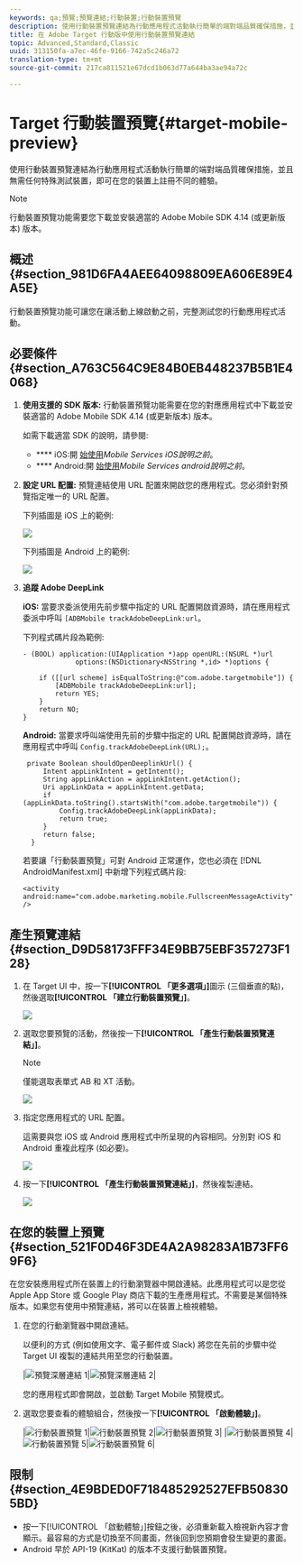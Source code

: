 ```yaml
---
keywords: qa;預覽;預覽連結;行動裝置;行動裝置預覽
description: 使用行動裝置預覽連結為行動應用程式活動執行簡單的端對端品質確保措施，並且無需任何特殊測試裝置，即可在您的裝置上註冊不同的體驗。
title: 在 Adobe Target 行動版中使用行動裝置預覽連結
topic: Advanced,Standard,Classic
uuid: 313150fa-a7ec-46fe-9166-742a5c246a72
translation-type: tm+mt
source-git-commit: 217ca811521e67dcd1b063d77a644ba3ae94a72c

---
```



# Target 行動裝置預覽{#target-mobile-preview}

使用行動裝置預覽連結為行動應用程式活動執行簡單的端對端品質確保措施，並且無需任何特殊測試裝置，即可在您的裝置上註冊不同的體驗。

>[!NOTE]
>
>行動裝置預覽功能需要您下載並安裝適當的 Adobe Mobile SDK 4.14 (或更新版本) 版本。

## 概述 {#section_981D6FA4AEE64098809EA606E89E4A5E}

行動裝置預覽功能可讓您在讓活動上線啟動之前，完整測試您的行動應用程式活動。

## 必要條件 {#section_A763C564C9E84B0EB448237B5B1E4068}

1. **使用支援的 SDK 版本:** 行動裝置預覽功能需要在您的對應應用程式中下載並安裝適當的 Adobe Mobile SDK 4.14 (或更新版本) 版本。

   如需下載適當 SDK 的說明，請參閱:

   * **** iOS:開 [始使用](https://docs.adobe.com/content/help/en/mobile-services/ios/getting-started-ios/requirements.html)*Mobile Services iOS說明之前*。
   * **** Android:開 [始使用](https://docs.adobe.com/content/help/en/mobile-services/android/getting-started-android/requirements.html)*Mobile Services android說明之前*。

1. **設定 URL 配置:** 預覽連結使用 URL 配置來開啟您的應用程式。您必須針對預覽指定唯一的 URL 配置。

   下列插圖是 iOS 上的範例:

   ![](assets/mobile-preview-url-scheme-ios.png)

   下列插圖是 Android 上的範例:

   ![](assets/Android_Deeplink.png)

1. **追蹤 Adobe DeepLink**

   **iOS:** 當要求委派使用先前步驟中指定的 URL 配置開啟資源時，請在應用程式委派中呼叫 `[ADBMobile trackAdobeDeepLink:url`。

   下列程式碼片段為範例:

   ```
   - (BOOL) application:(UIApplication *)app openURL:(NSURL *)url 
                options:(NSDictionary<NSString *,id> *)options { 
   
       if ([[url scheme] isEqualToString:@"com.adobe.targetmobile"]) { 
           [ADBMobile trackAdobeDeepLink:url]; 
           return YES; 
       } 
       return NO; 
   } 
   ```

   **Android:** 當要求呼叫端使用先前的步驟中指定的 URL 配置開啟資源時，請在應用程式中呼叫 `Config.trackAdobeDeepLink(URL);`。

   ```
    private Boolean shouldOpenDeeplinkUrl() { 
        Intent appLinkIntent = getIntent(); 
        String appLinkAction = appLinkIntent.getAction(); 
        Uri appLinkData = appLinkIntent.getData; 
        if (appLinkData.toString().startsWith("com.adobe.targetmobile")) { 
            Config.trackAdobeDeepLink(appLinkData); 
            return true; 
        } 
        return false; 
     }
   ```

   若要讓「行動裝置預覽」可對 Android 正常運作，您也必須在 [!DNL AndroidManifest.xml] 中新增下列程式碼片段:

   ```
   <activity android:name="com.adobe.marketing.mobile.FullscreenMessageActivity" />
   ```

## 產生預覽連結 {#section_D9D58173FFF34E9BB75EBF357273F128}

1. 在 Target UI 中，按一下&#x200B;**[!UICONTROL 「更多選項」]**&#x200B;圖示 (三個垂直的點)，然後選取&#x200B;**[!UICONTROL 「建立行動裝置預覽」]**。

   ![](assets/mobile-preview-create.png)

1. 選取您要預覽的活動，然後按一下&#x200B;**[!UICONTROL 「產生行動裝置預覽連結」]**。

   >[!NOTE]
   >
   >僅能選取表單式 AB 和 XT 活動。

   ![](assets/mobile-preview-select-activities.png)

1. 指定您應用程式的 URL 配置。

   這需要與您 iOS 或 Android 應用程式中所呈現的內容相同。分別對 iOS 和 Android 重複此程序 (如必要)。

   ![](assets/mobile-preview-enter-url-scheme.png)

1. 按一下&#x200B;**[!UICONTROL 「產生行動裝置預覽連結」]**，然後複製連結。

   ![](assets/mobile-preview-generate-and-copy.png)

## 在您的裝置上預覽 {#section_521F0D46F3DE4A2A98283A1B73FF69F6}

在您安裝應用程式所在裝置上的行動瀏覽器中開啟連結。此應用程式可以是您從 Apple App Store 或 Google Play 商店下載的生產應用程式。不需要是某個特殊版本。如果您有使用中預覽連結，將可以在裝置上檢視體驗。

1. 在您的行動瀏覽器中開啟連結。

   以便利的方式 (例如使用文字、電子郵件或 Slack) 將您在先前的步驟中從 Target UI 複製的連結共用至您的行動裝置。

   |![預覽深層連結 1](/help/c-target-mobile-app/assets/mobile-preview-open-deeplink.png)|![預覽深層連結 2](/help/c-target-mobile-app/assets/mobile-preview-open-app.png)|

   您的應用程式即會開啟，並啟動 Target Mobile 預覽模式。

1. 選取您要查看的體驗組合，然後按一下&#x200B;**[!UICONTROL 「啟動體驗」]**。

   |![行動裝置預覽 1](/help/c-target-mobile-app/assets/mobile-preview-experience-selection-1.png)|![行動裝置預覽 2](/help/c-target-mobile-app/assets/mobile-preview-experience-result-1-france.png)|![行動裝置預覽 3](/help/c-target-mobile-app/assets/mobile-preview-experience-result-1-shipfree.png)|
|![行動裝置預覽 4](/help/c-target-mobile-app/assets/mobile-preview-experience-selection-2.png)|![行動裝置預覽 5](/help/c-target-mobile-app/assets/mobile-preview-experience-result-2-aus.png)|![行動裝置預覽 6](/help/c-target-mobile-app/assets/mobile-preview-experience-result-2-10off.png)|

## 限制 {#section_4E9BDED0F718485292527EFB508305BD}

* 按一下[!UICONTROL 「啟動體驗」]按鈕之後，必須重新載入檢視新內容才會顯示。最容易的方式是切換至不同畫面，然後回到您預期會發生變更的畫面。
* Android 早於 API-19 (KitKat) 的版本不支援行動裝置預覽。
